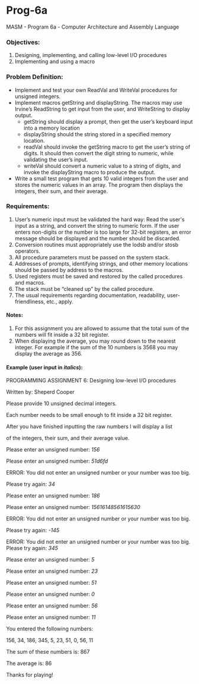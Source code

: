 # Prog-6a
MASM - Program 6a - Computer Architecture and Assembly Language

### Objectives:
1. Designing, implementing, and calling low-level I/O procedures
2. Implementing and using a macro

### Problem Definition:
  - Implement and test your own ReadVal and WriteVal procedures for unsigned integers.
  - Implement macros getString and displayString. The macros may use Irvine’s ReadString to get input from the user, and WriteString to display output.
      * getString should display a prompt, then get the user’s keyboard input into a memory location
      * displayString should the string stored in a specified memory location.
      * readVal should invoke the getString macro to get the user’s string of digits. It should then convert the digit string to numeric, while validating the user’s input.
      * writeVal should convert a numeric value to a string of digits, and invoke the displayString macro to produce the output.
  - Write a small test program that gets 10 valid integers from the user and stores the numeric values in an array. The program then displays the integers, their sum, and their average.

### Requirements:
1.  User’s numeric input must be validated the hard way: Read the user's input as a string, and convert the string to numeric form. If the user enters non-digits or the number is too large for 32-bit registers, an error message should be displayed and the number should be discarded.
2. Conversion routines must appropriately use the lodsb and/or stosb operators.
3. All procedure parameters must be passed on the system stack.
4. Addresses of prompts, identifying strings, and other memory locations should be passed by address to the macros.
5. Used registers must be saved and restored by the called procedures and macros.
6. The stack must be “cleaned up” by the called procedure.
7. The usual requirements regarding documentation, readability, user-friendliness, etc., apply.

#### Notes:
1. For this assignment you are allowed to assume that the total sum of the numbers will fit inside a 32 bit register.
2. When displaying the average, you may round down to the nearest integer. For example if the sum of the 10 numbers is 3568 you may display the average as 356.

#### Example (user input in *italics*):
PROGRAMMING ASSIGNMENT 6: Designing low-level I/O procedures

Written by: Sheperd Cooper

Please provide 10 unsigned decimal integers.

Each number needs to be small enough to fit inside a 32 bit register.

After you have finished inputting the raw numbers I will display a list

of the integers, their sum, and their average value.

Please enter an unsigned number: *156*

Please enter an unsigned number: *51d6fd*

ERROR: You did not enter an unsigned number or your number was too big.

Please try again: *34*

Please enter an unsigned number: *186*

Please enter an unsigned number: *15616148561615630*

ERROR: You did not enter an unsigned number or your number was too big.

Please try again: *-145*

ERROR: You did not enter an unsigned number or your number was too big.
Please try again: *345*

Please enter an unsigned number: *5*

Please enter an unsigned number: *23*

Please enter an unsigned number: *51*

Please enter an unsigned number: *0*

Please enter an unsigned number: *56*

Please enter an unsigned number: *11*


You entered the following numbers:

156, 34, 186, 345, 5, 23, 51, 0, 56, 11


The sum of these numbers is: 867

The average is: 86



Thanks for playing!
